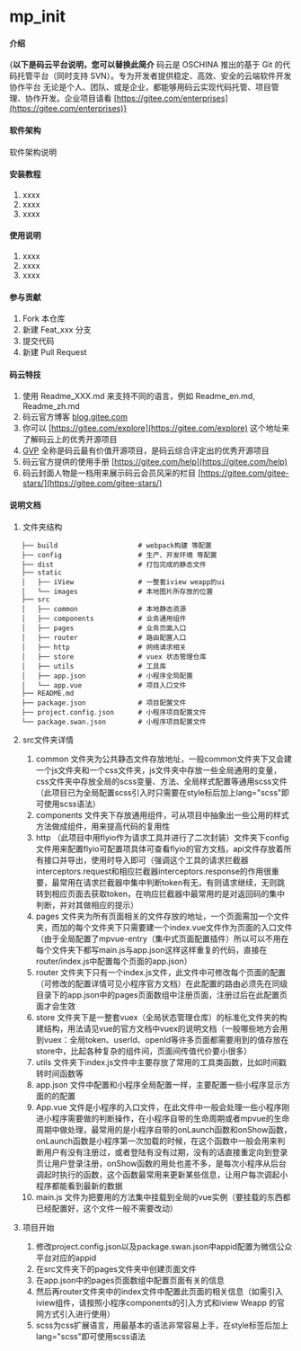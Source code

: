 # mp_init

#### 介绍
{**以下是码云平台说明，您可以替换此简介**
码云是 OSCHINA 推出的基于 Git 的代码托管平台（同时支持 SVN）。专为开发者提供稳定、高效、安全的云端软件开发协作平台
无论是个人、团队、或是企业，都能够用码云实现代码托管、项目管理、协作开发。企业项目请看 [https://gitee.com/enterprises](https://gitee.com/enterprises)}

#### 软件架构
软件架构说明


#### 安装教程

1. xxxx
2. xxxx
3. xxxx

#### 使用说明

1. xxxx
2. xxxx
3. xxxx

#### 参与贡献

1. Fork 本仓库
2. 新建 Feat_xxx 分支
3. 提交代码
4. 新建 Pull Request


#### 码云特技

1. 使用 Readme\_XXX.md 来支持不同的语言，例如 Readme\_en.md, Readme\_zh.md
2. 码云官方博客 [blog.gitee.com](https://blog.gitee.com)
3. 你可以 [https://gitee.com/explore](https://gitee.com/explore) 这个地址来了解码云上的优秀开源项目
4. [GVP](https://gitee.com/gvp) 全称是码云最有价值开源项目，是码云综合评定出的优秀开源项目
5. 码云官方提供的使用手册 [https://gitee.com/help](https://gitee.com/help)
6. 码云封面人物是一档用来展示码云会员风采的栏目 [https://gitee.com/gitee-stars/](https://gitee.com/gitee-stars/)

#### 说明文档
1. 文件夹结构

```
   ├── build                    # webpack构建 等配置
   ├── config                   # 生产、开发环境 等配置
   ├── dist                     # 打包完成的静态文件
   ├── static
   │   ├── iView                # 一整套iview weapp的ui
   │   └── images               # 本地图片所存放的位置
   ├── src
   │   ├── common               # 本地静态资源
   │   ├── components           # 业务通用组件
   │   ├── pages                # 业务页面入口
   │   ├── router               # 路由配置入口
   │   ├── http               	# 网络请求相关
   │   ├── store                # vuex 状态管理仓库
   │   ├── utils                # 工具库
   │   ├── app.json             # 小程序全局配置
   │   └── app.vue              # 项目入口文件
   ├── README.md
   ├── package.json             # 项目配置文件
   ├── project.config.json      # 小程序项目配置文件
   └── package.swan.json        # 小程序项目配置文件
```

 2. src文件夹详情
     1. common 文件夹为公共静态文件存放地址，一般common文件夹下又会建一个js文件夹和一个css文件夹，js文件夹中存放一些全局通用的变量，css文件夹中存放全局的scss变量、方法、全局样式配置等通用scss文件（此项目已为全局配置scss引入时只需要在style标后加上lang="scss"即可使用scss语法）
     2. components 文件夹下存放通用组件，可从项目中抽象出一些公用的样式方法做成组件，用来提高代码的复用性
     3. http （此项目中用flyio作为请求工具并进行了二次封装）文件夹下config文件用来配置flyio可配置项具体可查看flyio的官方文档，api文件存放着所有接口并导出，使用时导入即可（强调这个工具的请求拦截器interceptors.request和相应拦截器interceptors.response的作用很重要，最常用在请求拦截器中集中判断token有无，有则请求继续，无则跳转到相应页面去获取token，在响应拦截器中最常用的是对返回码的集中判断，并对其做相应的提示）
     4. pages 文件夹为所有页面相关的文件存放的地址，一个页面需加一个文件夹，而加的每个文件夹下只需要建一个index.vue文件作为页面的入口文件（由于全局配置了mpvue-entry（集中式页面配置插件）所以可以不用在每个文件夹下都写main.js与app.json这样这样重复的代码，直接在router/index.js中配置每个页面的app.json）
     5. router 文件夹下只有一个index.js文件，此文件中可修改每个页面的配置（可修改的配置详情可见小程序官方文档）在此配置的路由必须先在同级目录下的app.json中的pages页面数组中注册页面，注册过后在此配置页面才会生效
     6. store 文件夹下是一整套vuex（全局状态管理仓库）的标准化文件夹的构建结构，用法请见vue的官方文档中vuex的说明文档（一般哪些地方会用到vuex：全局token、userId、openId等许多页面都需要用到的值存放在store中，比起各种复杂的组件间，页面间传值代价要小很多）
     7. utils 文件夹下index.js文件中主要存放了常用的工具类函数，比如时间戳转时间函数等
     8. app.json 文件中配置和小程序全局配置一样，主要配置一些小程序显示方面的的配置
     9. App.vue 文件是小程序的入口文件，在此文件中一般会处理一些小程序刚进小程序需要做的判断操作，在小程序自带的生命周期或者mpvue的生命周期中做处理，最常用的是小程序自带的onLaunch函数和onShow函数，onLaunch函数是小程序第一次加载的时候，在这个函数中一般会用来判断用户有没有注册过，或者登陆有没有过期，没有的话直接重定向到登录页让用户登录注册，onShow函数的用处也差不多，是每次小程序从后台调起时执行的函数，这个函数最常用来更新某些信息，让用户每次调起小程序都能看到最新的数据
     10. main.js 文件为把要用的方法集中挂载到全局的vue实例（要挂载的东西都已经配置好，这个文件一般不需要改动）
   
3. 项目开始
    1. 修改project.config.json以及package.swan.json中appid配置为微信公众平台对应的appid
    2. 在src文件夹下的pages文件夹中创建页面文件
    3. 在app.json中的pages页面数组中配置页面有关的信息
    4. 然后再router文件夹中的index文件中配置此页面的相关信息（如需引入iview组件，请按照小程序components的引入方式和iview Weapp 的官网方式引入进行使用）
    5. scss为css扩展语言，用最基本的语法非常容易上手，在style标签后加上lang="scss"即可使用scss语法

